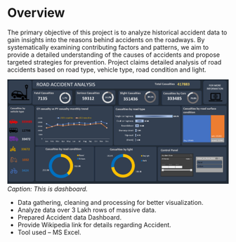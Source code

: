 # Overview
The primary objective of this project is to analyze historical accident data to gain insights into the reasons behind accidents on the roadways. By systematically examining contributing factors and patterns, we aim to provide a detailed understanding of the causes of accidents and propose targeted strategies for prevention. Project claims detailed analysis of road accidents based on road type, vehicle type, road condition and light.


![innerpage](https://github.com/Prasad981998/RoadSafetyAnalysis/blob/main/roadaccidentanalysis.PNG)
*Caption: This is dashboard.*
- 	Data gathering, cleaning and processing for better visualization.
- 	Analyze data over 3 Lakh rows of massive data.
- 	Prepared Accident data Dashboard.
- 	Provide Wikipedia link for details regarding Accident.
- 	Tool used – MS Excel.
